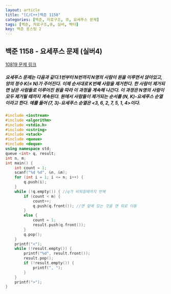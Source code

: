 ```yaml
---
layout: article
title: "[C/C++]백준 1158"
categories: [백준, 자료구조, 큐, 요세푸스 문제]
tags: [백준, 자료구조,큐, 실버, 벡터]
key: 백준 포스팅 2
---
```

## 백준 1158 - 요세푸스 문제 (실버4)

[10819 문제 링크](https://www.acmicpc.net/problem/1158)

##### 요세푸스 문제는 다음과 같다.1번부터 N번까지 N명의 사람이 원을 이루면서 앉아있고, 양의 정수 K(≤ N)가 주어진다. 이제 순서대로 K번째 사람을 제거한다. 한 사람이 제거되면 남은 사람들로 이루어진 원을 따라 이 과정을 계속해 나간다. 이 과정은 N명의 사람이 모두 제거될 때까지 계속된다. 원에서 사람들이 제거되는 순서를 (N, K)-요세푸스 순열이라고 한다. 예를 들어 (7, 3)-요세푸스 순열은 <3, 6, 2, 7, 5, 1, 4>이다.






```cpp
#include <iostream>
#include <algorithm>
#include <stdio.h>
#include <cstring>
#include <stack>
#include <queue>
#include <deque>
using namespace std;
queue <int> q, result;
int n, m;
int main() {
	int count = 1;
	scanf("%d %d", &n, &m);
	for (int i = 1; i <= n; i++) {
		q.push(i);
	}
	while (!q.empty()) { //q가 비워질때까지 반복
		if (count < m) {
			count++;
			q.push(q.front()); //맨 앞에 있는 것을 맨 뒤로 이동
		}
		else {
			count = 1;
			result.push(q.front());
		}
		q.pop();
	}
	printf("<");
	while (!result.empty()) {
		printf("%d", result.front());
		result.pop();
		if (!result.empty()) {
			printf(", ");
		}
	}
	printf(">");
}
```